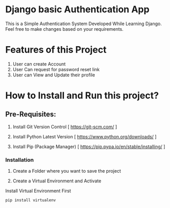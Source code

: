 # **Django basic Authentication App**

This is a Simple Authentication System Developed While Learning Django. Feel free to make changes based on your requirements.

# **Features of this Project**

1. User can create Account
2. User Can request for password reset link
3. User can View and Update their profile

# **How to Install and Run this project?**

## Pre-Requisites:

1. Install Git Version Control [ https://git-scm.com/ ]

2. Install Python Latest Version [ https://www.python.org/downloads/ ]

3. Install Pip (Package Manager) [ https://pip.pypa.io/en/stable/installing/ ]

### Installation
1. Create a Folder where you want to save the project

2. Create a Virtual Environment and Activate

Install Virtual Environment First
``` python
pip install virtualenv
```


